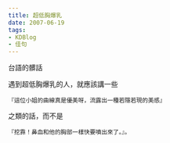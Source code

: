 ```yaml
---
title: 超低胸爆乳
date: 2007-06-19
tags:
- KDBlog
- 佳句
---
```

台語的髒話



遇到超低胸爆乳的人，就應該講一些

`『這位小姐的曲線真是優美呀，流露出一種若隱若現的美感』`

之類的話，而不是

`『挖靠！鼻血和他的胸部一樣快要噴出來了。』。`

